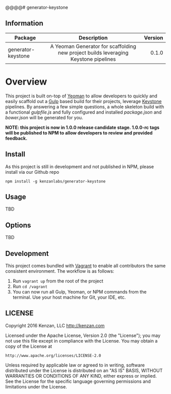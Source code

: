 @@@@# generator-keystone


## Information

| Package       | Description   | Version|
| ------------- |:-------------:| -----:|
| generator-keystone | A Yeoman Generator for scaffolding new project builds leveraging Keystone pipelines | 0.1.0 |

# Overview
This project is built on-top of [Yeoman][] to allow developers to quickly and easily scaffold out a [Gulp][] based 
build for their projects, leverage [Keystone][] pipelines.  By answering a few simple questions, a whole skeleton build 
with a functional _gulpfile.js_ and fully configured and installed _package.json_ and _bower.json_ will be generated 
for you.

**NOTE: this project is now in 1.0.0 release candidate stage.  1.0.0-rc tags will be published to NPM to allow 
developers to review and provided feedback.**

[Yeoman]: http://yeoman.io/
[Gulp]: http://gulpjs.com/
[Keystone]: https://github.com/kenzanlabs/keystone

## Install
As this project is still in development and not published in NPM, please install via our Github repo

`npm install -g kenzanlabs/generator-keystone`

## Usage
TBD

## Options
TBD

## Development
This project comes bundled with [Vagrant][] to enable all contributors the same consistent environment.  The workflow 
is as follows: 

1. Run `vagrant up` from the root of the project 
2. Run `cd /vagrant`
3. You can now run all Gulp, Yeoman, or NPM commands from the terminal.  Use your host machine for Git, your IDE, etc.

[Vagrant]: https://www.vagrantup.com/

## LICENSE
Copyright 2016 Kenzan, LLC <http://kenzan.com>

Licensed under the Apache License, Version 2.0 (the "License");
you may not use this file except in compliance with the License.
You may obtain a copy of the License at

    http://www.apache.org/licenses/LICENSE-2.0

Unless required by applicable law or agreed to in writing, software
distributed under the License is distributed on an "AS IS" BASIS,
WITHOUT WARRANTIES OR CONDITIONS OF ANY KIND, either express or implied.
See the License for the specific language governing permissions and
limitations under the License.
